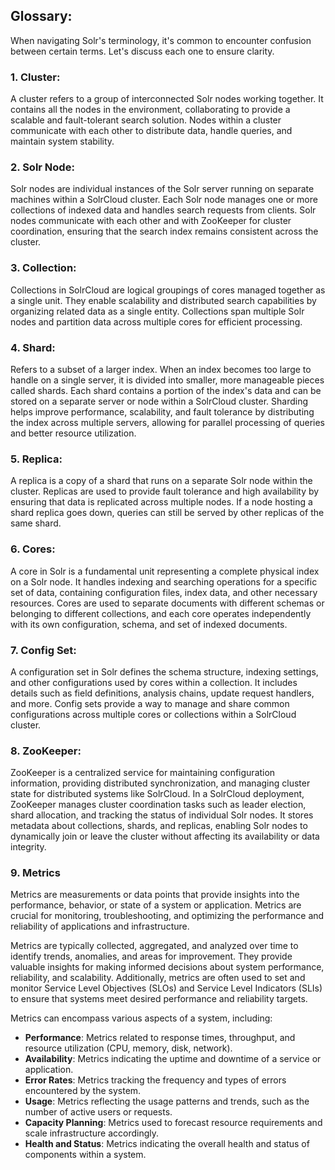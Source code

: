 ## Glossary:

When navigating Solr's terminology, it's common to encounter confusion between certain terms. Let's discuss each one to ensure clarity.

### 1. Cluster:

A cluster refers to a group of interconnected Solr nodes working together. It contains all the nodes in the environment, collaborating to provide a scalable and fault-tolerant search solution. Nodes within a cluster communicate with each other to distribute data, handle queries, and maintain system stability.

### 2. Solr Node:

Solr nodes are individual instances of the Solr server running on separate machines within a SolrCloud cluster. Each Solr node manages one or more collections of indexed data and handles search requests from clients. Solr nodes communicate with each other and with ZooKeeper for cluster coordination, ensuring that the search index remains consistent across the cluster.

### 3. Collection:

Collections in SolrCloud are logical groupings of cores managed together as a single unit. They enable scalability and distributed search capabilities by organizing related data as a single entity. Collections span multiple Solr nodes and partition data across multiple cores for efficient processing.

### 4. Shard:

Refers to a subset of a larger index. When an index becomes too large to handle on a single server, it is divided into smaller, more manageable pieces called shards. Each shard contains a portion of the index's data and can be stored on a separate server or node within a SolrCloud cluster. Sharding helps improve performance, scalability, and fault tolerance by distributing the index across multiple servers, allowing for parallel processing of queries and better resource utilization.

### 5. Replica:

A replica is a copy of a shard that runs on a separate Solr node within the cluster. Replicas are used to provide fault tolerance and high availability by ensuring that data is replicated across multiple nodes. If a node hosting a shard replica goes down, queries can still be served by other replicas of the same shard.

### 6. Cores:

A core in Solr is a fundamental unit representing a complete physical index on a Solr node. It handles indexing and searching operations for a specific set of data, containing configuration files, index data, and other necessary resources. Cores are used to separate documents with different schemas or belonging to different collections, and each core operates independently with its own configuration, schema, and set of indexed documents.

### 7. Config Set:

A configuration set in Solr defines the schema structure, indexing settings, and other configurations used by cores within a collection. It includes details such as field definitions, analysis chains, update request handlers, and more. Config sets provide a way to manage and share common configurations across multiple cores or collections within a SolrCloud cluster.

### 8. ZooKeeper: 

ZooKeeper is a centralized service for maintaining configuration information, providing distributed synchronization, and managing cluster state for distributed systems like SolrCloud. In a SolrCloud deployment, ZooKeeper manages cluster coordination tasks such as leader election, shard allocation, and tracking the status of individual Solr nodes. It stores metadata about collections, shards, and replicas, enabling Solr nodes to dynamically join or leave the cluster without affecting its availability or data integrity.


### 9. Metrics

Metrics are measurements or data points that provide insights into the performance, behavior, or state of a system or application. Metrics are crucial for monitoring, troubleshooting, and optimizing the performance and reliability of applications and infrastructure.

Metrics are typically collected, aggregated, and analyzed over time to identify trends, anomalies, and areas for improvement. They provide valuable insights for making informed decisions about system performance, reliability, and scalability. Additionally, metrics are often used to set and monitor Service Level Objectives (SLOs) and Service Level Indicators (SLIs) to ensure that systems meet desired performance and reliability targets.

Metrics can encompass various aspects of a system, including:

- **Performance**: Metrics related to response times, throughput, and resource utilization (CPU, memory, disk, network).
- **Availability**: Metrics indicating the uptime and downtime of a service or application.
- **Error Rates**: Metrics tracking the frequency and types of errors encountered by the system.
- **Usage**: Metrics reflecting the usage patterns and trends, such as the number of active users or requests.
- **Capacity Planning**: Metrics used to forecast resource requirements and scale infrastructure accordingly.
- **Health and Status**: Metrics indicating the overall health and status of components within a system.

